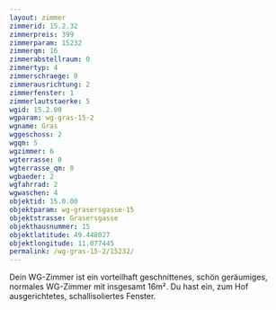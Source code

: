 ```yaml
---
layout: zimmer
zimmerid: 15.2.32
zimmerpreis: 399
zimmerparam: 15232
zimmerqm: 16
zimmerabstellraum: 0
zimmertyp: 4
zimmerschraege: 0
zimmerausrichtung: 2
zimmerfenster: 1
zimmerlautstaerke: 5
wgid: 15.2.00
wgparam: wg-gras-15-2
wgname: Gras
wggeschoss: 2
wgqm: 5
wgzimmer: 6
wgterrasse: 0
wgterrasse_qm: 0
wgbaeder: 2
wgfahrrad: 2
wgwaschen: 4
objektid: 15.0.00
objektparam: wg-grasersgasse-15
objektstrasse: Grasersgasse
objekthausnummer: 15
objektlatitude: 49.448027
objektlongitude: 11.077445
permalink: /wg-gras-15-2/15232/
---
```

Dein WG-Zimmer ist ein vorteilhaft geschnittenes, schön geräumiges, normales WG-Zimmer mit insgesamt 16m². Du hast ein, zum Hof ausgerichtetes, schallisoliertes Fenster. 